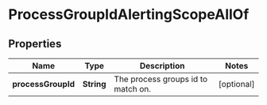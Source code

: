

# ProcessGroupIdAlertingScopeAllOf


## Properties

| Name | Type | Description | Notes |
|------------ | ------------- | ------------- | -------------|
|**processGroupId** | **String** | The process groups id to match on. |  [optional] |



